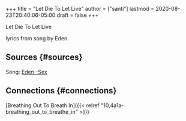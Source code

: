 +++
title = "Let Die To Let Live"
author = ["santi"]
lastmod = 2020-08-23T20:40:06-05:00
draft = false
+++

Let Die To Let Live

lyrics from song by Eden.


## Sources {#sources}

Song: [Eden -Sex](https://www.azlyrics.com/lyrics/eden/sex.html)


## Connections {#connections}

[Breathing Out To Breath In]({{< relref "10,4a1a-breathing_out_to_breathe_in" >}})
